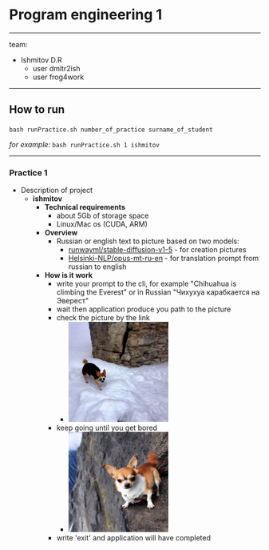 # Program engineering 1
----
team:
- Ishmitov D.R
  - user dmitr2ish
  - user frog4work
----
## How to run

``bash runPractice.sh number_of_practice surname_of_student``  

_for example:_
``bash runPractice.sh 1 ishmitov``

----

### Practice 1
- Description of project
  - **ishmitov**
    - **Technical requirements**
      - about 5Gb of storage space
      - Linux/Mac os (CUDA, ARM)
    - **Overview**
       - Russian or english text to picture based on two models:
         - [runwayml/stable-diffusion-v1-5](https://huggingface.co/runwayml/stable-diffusion-v1-5) - for creation pictures
         - [Helsinki-NLP/opus-mt-ru-en](https://huggingface.co/Helsinki-NLP/opus-mt-ru-en) - for translation prompt from russian to english
    - **How is it work**
      - write your prompt to the cli, for example "Chihuahua is climbing the Everest" or in Russian "Чихухуа карабкается на Эверест"
      - wait then application produce you path to the picture
      - check the picture by the link
        - <img alt="1699212331302.png" height="200" src="1699212331302.png" width="200"/>
      - keep going until you get bored
        - <img alt="1699212451343.png" height="200" src="1699212451343.png" width="200"/>
      - write 'exit' and application will have completed